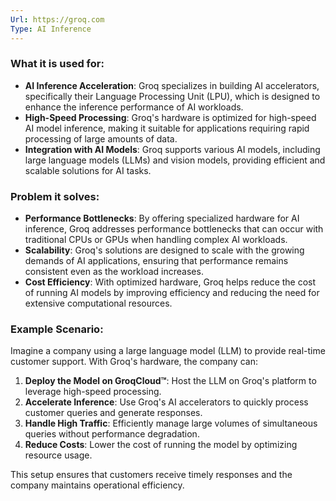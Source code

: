 ```yaml
---
Url: https://groq.com
Type: AI Inference
---
```

### What it is used for:
- **AI Inference Acceleration**: Groq specializes in building AI accelerators, specifically their Language Processing Unit (LPU), which is designed to enhance the inference performance of AI workloads.
- **High-Speed Processing**: Groq's hardware is optimized for high-speed AI model inference, making it suitable for applications requiring rapid processing of large amounts of data.
- **Integration with AI Models**: Groq supports various AI models, including large language models (LLMs) and vision models, providing efficient and scalable solutions for AI tasks.

### Problem it solves:
- **Performance Bottlenecks**: By offering specialized hardware for AI inference, Groq addresses performance bottlenecks that can occur with traditional CPUs or GPUs when handling complex AI workloads.
- **Scalability**: Groq's solutions are designed to scale with the growing demands of AI applications, ensuring that performance remains consistent even as the workload increases.
- **Cost Efficiency**: With optimized hardware, Groq helps reduce the cost of running AI models by improving efficiency and reducing the need for extensive computational resources.

### Example Scenario:

Imagine a company using a large language model (LLM) to provide real-time customer support. With Groq's hardware, the company can:

1. **Deploy the Model on GroqCloud™**: Host the LLM on Groq's platform to leverage high-speed processing.
2. **Accelerate Inference**: Use Groq's AI accelerators to quickly process customer queries and generate responses.
3. **Handle High Traffic**: Efficiently manage large volumes of simultaneous queries without performance degradation.
4. **Reduce Costs**: Lower the cost of running the model by optimizing resource usage.

This setup ensures that customers receive timely responses and the company maintains operational efficiency.
